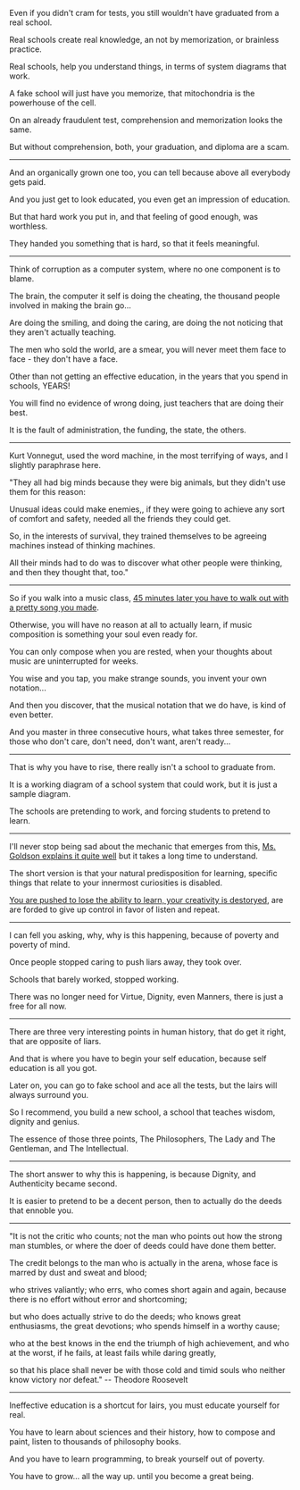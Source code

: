 Even if you didn't cram for tests,
you still wouldn't have graduated from a real school.

Real schools create real knowledge,
an not by memorization, or brainless practice.

Real schools, help you understand things,
in terms of system diagrams that work.

A fake school will just have you memorize,
that mitochondria is the powerhouse of the cell.

On an already fraudulent test,
comprehension and memorization looks the same.

But without comprehension, both,
your graduation, and diploma are a scam.

---

And an organically grown one too,
you can tell because above all everybody gets paid.

And you just get to look educated,
you even get an impression of education.

But that hard work you put in,
and that feeling of good enough, was worthless.

They handed you something that is hard,
so that it feels meaningful.

---

Think of corruption as a computer system,
where no one component is to blame.

The brain, the computer it self is doing the cheating,
the thousand people involved in making the brain go...

Are doing the smiling, and doing the caring,
are doing the not noticing that they aren't actually teaching.

The men who sold the world, are a smear,
you will never meet them face to face - they don't have a face.

Other than not getting an effective education,
in the years that you spend in schools, YEARS!

You will find no evidence of wrong doing,
just teachers that are doing their best.

It is the fault of administration,
the funding, the state, the others.

---

Kurt Vonnegut, used the word machine,
in the most terrifying of ways, and I slightly paraphrase here.

"They all had big minds because they were big animals,
but they didn't use them for this reason:

Unusual ideas could make enemies,,
if they were going to achieve any sort of comfort and safety, needed all the friends they could get.

So, in the interests of survival,
they trained themselves to be agreeing machines instead of thinking machines.

All their minds had to do was to discover what other people were thinking,
and then they thought that, too."

---

So if you walk into a music class,
[45 minutes later you have to walk out with a pretty song you made][1].

Otherwise, you will have no reason at all to actually learn,
if music composition is something your soul even ready for.

You can only compose when you are rested,
when your thoughts about music are uninterrupted for weeks.

You wise and you tap, you make strange sounds,
you invent your own notation...

And then you discover, that the musical notation that we do have,
is kind of even better.

And you master in three consecutive hours, what takes three semester,
for those who don't care, don't need, don't want, aren't ready...

---

That is why you have to rise,
there really isn't a school to graduate from.

It is a working diagram of a school system that could work,
but it is just a sample diagram.

The schools are pretending to work,
and forcing students to pretend to learn.

---

I'll never stop being sad about the mechanic that emerges from this,
[Ms. Goldson explains it quite well][2] but it takes a long time to understand.

The short version is that your natural predisposition for learning,
specific things that relate to your innermost curiosities is disabled.

[You are pushed to lose the ability to learn, your creativity is destoryed][3],
are are forded to give up control in favor of listen and repeat.

---

I can fell you asking, why, why is this happening,
because of poverty and  poverty of mind.

Once people stopped caring to push liars away,
they took over.

Schools that barely worked,
stopped working.

There was no longer need for Virtue, Dignity, even Manners,
there is just a free for all now.

---

There are three very interesting points in human history,
that do get it right, that are opposite of liars.

And that is where you have to begin your self education,
because self education is all you got.

Later on, you can go to fake school and ace all the tests,
but the lairs will always surround you.

So I recommend, you build a new school,
a school that teaches wisdom, dignity and genius.

The essence of those three points,
The Philosophers, The Lady and The Gentleman, and The Intellectual.

---

The short answer to why this is happening,
is because Dignity, and Authenticity became second.

It is easier to pretend to be a decent person,
then to actually do the deeds that ennoble you.

---

"It is not the critic who counts; not the man who points out how the strong man stumbles,
or where the doer of deeds could have done them better.

The credit belongs to the man who is actually in the arena,
whose face is marred by dust and sweat and blood;

who strives valiantly; who errs, who comes short again and again,
because there is no effort without error and shortcoming;

but who does actually strive to do the deeds;
who knows great enthusiasms, the great devotions; who spends himself in a worthy cause;

who at the best knows in the end the triumph of high achievement,
and who at the worst, if he fails, at least fails while daring greatly,

so that his place shall never be with those cold and timid souls
who neither know victory nor defeat." -- Theodore Roosevelt

---

Ineffective education is a shortcut for lairs,
you must educate yourself for real.

You have to learn about sciences and their history,
how to compose and paint, listen to thousands of philosophy books.

And you have to learn programming,
to break yourself out of poverty.

You have to grow... all the way up.
until you become a great being.

[1]: https://www.youtube.com/watch?v=0sRvkaxh8EU
[2]: https://www.youtube.com/watch?v=9M4tdMsg3ts
[3]: https://www.youtube.com/watch?v=rKS_HhdSJ_4

